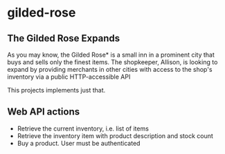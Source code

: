# gilded-rose
## The Gilded Rose Expands
As you may know, the Gilded Rose* is a small inn in a prominent city that buys and sells
only the finest items. The shopkeeper, Allison, is looking to expand by providing
merchants in other cities with access to the shop's inventory via a public HTTP-accessible
API

This projects implements just that.
## Web API actions
* Retrieve the current inventory, i.e. list of items
* Retrieve the inventory item with product description and stock count
* Buy a product. User must be authenticated

